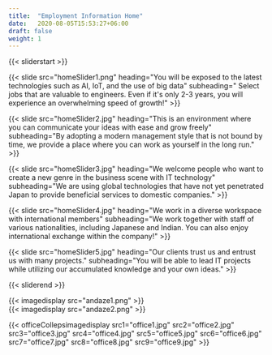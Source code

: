 ```yaml
---
title:  "Employment Information Home"
date:   2020-08-05T15:53:27+06:00
draft: false
weight: 1
---
```

{{< sliderstart >}}

{{< slide src="homeSlider1.png" heading="You will be exposed to the latest technologies such as AI, IoT, and the use of big data" subheading=" Select jobs that are valuable to engineers. Even if it's only 2-3 years, you will experience an overwhelming speed of growth!" >}}

{{< slide src="homeSlider2.jpg" heading="This is an environment where you can communicate your ideas with ease and grow freely" subheading="By adopting a modern management style that is not bound by time, we provide a place where you can work as yourself in the long run." >}}

{{< slide src="homeSlider3.jpg" heading="We welcome people who want to create a new genre in the business scene with IT technology" subheading="We are using global technologies that have not yet penetrated Japan to provide beneficial services to domestic companies." >}}

{{< slide src="homeSlider4.jpg" heading="We work in a diverse workspace with international members" subheading="We work together with staff of various nationalities, including Japanese and Indian. You can also enjoy international exchange within the company!" >}}

{{< slide src="homeSlider5.jpg" heading="Our clients trust us and entrust us with many projects." subheading="You will be able to lead IT projects while utilizing our accumulated knowledge and your own ideas." >}}

{{< sliderend >}}

<section class="image-section">
    <div class="container">
        <div class="andaze-img-con">
            <div class="img-left">
                {{< imagedisplay  src="andaze1.png"  >}}
            </div>
            <div class="img-right">
                {{< imagedisplay  src="andaze2.png"  >}}
            </div>
        </div>
    </div>
</section>

{{< officeCollepsimagedisplay src1="office1.jpg" src2="office2.jpg" src3="office3.jpg" src4="office4.jpg" src5="office5.jpg" src6="office6.jpg" src7="office7.jpg" src8="office8.jpg" src9="office9.jpg"  >}}